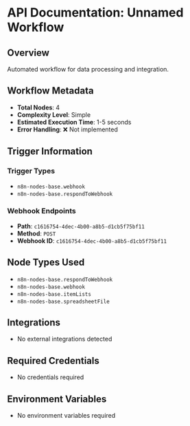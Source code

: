 # API Documentation: Unnamed Workflow

## Overview
Automated workflow for data processing and integration.

## Workflow Metadata
- **Total Nodes**: 4
- **Complexity Level**: Simple
- **Estimated Execution Time**: 1-5 seconds
- **Error Handling**: ❌ Not implemented

## Trigger Information
### Trigger Types
- `n8n-nodes-base.webhook`
- `n8n-nodes-base.respondToWebhook`

### Webhook Endpoints
- **Path**: `c1616754-4dec-4b00-a8b5-d1cb5f75bf11`
- **Method**: `POST`
- **Webhook ID**: `c1616754-4dec-4b00-a8b5-d1cb5f75bf11`


## Node Types Used
- `n8n-nodes-base.respondToWebhook`
- `n8n-nodes-base.webhook`
- `n8n-nodes-base.itemLists`
- `n8n-nodes-base.spreadsheetFile`

## Integrations
- No external integrations detected

## Required Credentials
- No credentials required

## Environment Variables
- No environment variables required
